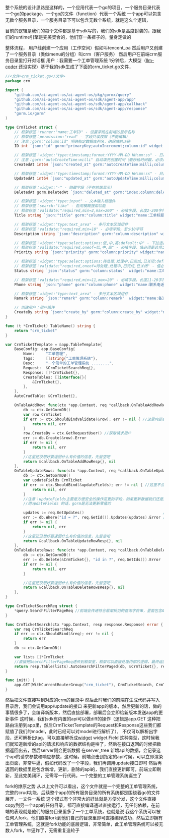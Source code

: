 整个系统的设计思路是这样的，一个应用代表一个go的项目，一个服务目录代表一个go的package，一个go的文件（function）代表一个系统
一个app可以包含无数个服务目录，一个服务目录下可以包含无数个系统，就是这么个逻辑，

目前的逻辑是我们的每个文件都是基于sdk写的，我们的sdk是高度封装的，跟我们的runtime引擎是完美契合的，他们穿一条裤子的，量身定做的

整体流程，
用户线创建一个应用（工作空间）假如叫tencent_oa
然后用户又创建了一个服务目录（类似menu的分组）叫crm（客户服务）
然后用户在前端crm服务目录里打开对话框
用户：我需要一个工单管理系统
1分钟后，大模型（[llm-coder](../core/llm-coder) 还没实现）基于我的sdk生成了下面的crm_ticket.go文件，

```go
//<文件>crm_ticket.go</文件>
package crm

import (
	"github.com/ai-agent-os/ai-agent-os/pkg/gormx/query"
	"github.com/ai-agent-os/ai-agent-os/sdk/agent-app/app"
	"github.com/ai-agent-os/ai-agent-os/sdk/agent-app/callback"
	"github.com/ai-agent-os/ai-agent-os/sdk/agent-app/response"
	"gorm.io/gorm"
)

type CrmTicket struct {
	// 框架标签：runner:"name:工单ID" - 设置字段在前端的显示名称
	// 框架标签：permission:"read" - 字段只读权限（不能编辑）
	// 注意：gorm:"column:id" 明确指定数据库列名，确保映射正确
	ID int `json:"id" gorm:"primaryKey;autoIncrement;column:id" widget:"name:ID;type:ID" permission:"read"` //在table 表格里只读，不能编辑

	// 框架标签：widget:"type:timestamp;format:YYYY-MM-DD HH:mm:ss" - 日期时间选择器组件
	// 注意：gorm:"autoCreateTime:milli" 自动填充创建时间（毫秒级时间戳，必须是毫秒级别）
	CreatedAt int64 `json:"created_at" gorm:"autoCreateTime:milli;column:created_at"  widget:"name:创建时间;type:timestamp;format:YYYY-MM-DD HH:mm:ss" permission:"read"`

	// 框架标签：widget:"type:timestamp;format:YYYY-MM-DD HH:mm:ss" - 日期时间选择器组件，（毫秒级时间戳，必须是毫秒级别）
	UpdatedAt int64 `json:"updated_at" gorm:"autoUpdateTime:milli;column:updated_at" widget:"name:更新时间;type:timestamp;format:YYYY-MM-DD HH:mm:ss" permission:"read"`

	// 框架标签：widget:"-" - 隐藏字段（不在前端显示）
	DeletedAt gorm.DeletedAt `json:"deleted_at" gorm:"index;column:deleted_at" widget:"-"` //不做展示

	// 框架标签：widget:"type:input" - 文本输入框组件
	// 框架标签：search:"like" - 启用模糊搜索功能
	// 框架标签：validate:"required,min=2,max=200" - 必填字段，长度2-200字符
	Title string `json:"title" gorm:"column:title" widget:"name:工单标题;type:input" search:"like" validate:"required,min=2,max=200"` //该字段支持模糊搜索，同时新增时候前端会验证validate，后端sdk内部也会验证

	// 框架标签：widget:"type:text_area" - 多行文本区域组件
	// 框架标签：validate:"required,min=10" - 必填字段，至少10字符
	Description string `json:"description" gorm:"column:description" widget:"name:问题描述;type:text_area" validate:"required,min=10"`

	// 框架标签：widget:"type:select;options:低,中,高;default:中" - 下拉选择组件（选项：低/中/高）
	// 框架标签：validate:"required,oneof=低,中,高" - 必填字段，值必须是选项之一
	Priority string `json:"priority" gorm:"column:priority" widget:"name:优先级;type:select;options:低,中,高;default:中" validate:"required,oneof=低,中,高"`

	// 框架标签：widget:"type:select;options:待处理,处理中,已完成,已关闭;default:待处理" - 下拉选择组件
	// 框架标签：validate:"required,oneof=待处理,处理中,已完成,已关闭" - 值必须是有效状态
	Status string `json:"status" gorm:"column:status"  widget:"name:工单状态;type:select;options:待处理,处理中,已完成,已关闭;default:待处理" validate:"required,oneof=待处理,处理中,已完成,已关闭"`

	// 框架标签：validate:"required,min=11,max=20" - 必填字段，长度11-20字符
	Phone string `json:"phone" gorm:"column:phone" widget:"name:联系电话;type:input" validate:"required,min=11,max=20"`

	// 框架标签：widget:"type:text_area" - 多行文本区域组件
	Remark string `json:"remark" gorm:"column:remark"  widget:"name:备注;type:text_area"`

	// 创建用户：用户组件
	CreateBy string `json:"create_by" gorm:"column:create_by" widget:"name:创建用户;type:user" permission:"read"` //read 表示只读，表示要后端赋值的，非read的字段前端界面会自动渲染成用户选择器进行选择
}

func (t *CrmTicket) TableName() string {
	return "crm_ticket"
}

var CrmTicketTemplate = &app.TableTemplate{
	BaseConfig: app.BaseConfig{
		Name:     "工单管理",
		Tags:     []string{"工单管理系统"},
		Desc:     "一个简单的工单管理系统 ........",
		Request:  &CrmTicketSearchReq{},
		Response: []*CrmTicket{},
		CreateTables: []interface{}{
			&CrmTicket{},
		},
	},
	AutoCrudTable: &CrmTicket{},

	OnTableAddRow: func(ctx *app.Context, req *callback.OnTableAddRowReq) (*callback.OnTableAddRowResp, error) {
		db := ctx.GetGormDB()
		var row CrmTicket
		if err := ctx.ShouldBindValidate(&row); err != nil { //这里内部会用validate的库验证validate的标签
			return nil, err
		}
		row.CreateBy = ctx.GetRequestUser() //获取请求用户
		err := db.Create(&row).Error
		if err != nil {
			return nil, err
		}
		//这里还没想好要返回什么有价值的信息，先留空吧
		return &callback.OnTableAddRowResp{}, nil
	},
	OnTableUpdateRows: func(ctx *app.Context, req *callback.OnTableUpdateRowReq) (*callback.OnTableUpdateRowResp, error) {
		db := ctx.GetGormDB()
		var updateFields CrmTicket
		if err := ctx.ShouldBind(&updateFields); err != nil { //这里不会验证validate，为啥？因为前端只传递了变更的字段，所以无需验证，所以updateFields只有 更新的字段才会有值，没更新的字段是零值
			return nil, err
		}
		//注意：updateFields主要是方便安全的操作变更的字段，如果更新数据我们还是配合用req.GetUpdates()来，这样例如某些字符串想更新成空，或者int想更新成0是可以实现的，
		//用updateFields 的话，gorm是无法更新零值的

		updates := req.GetUpdates()                                   //-> map[string]interface{} 这里值包含此次变更的字段，例如用户把status 变更成：“已完成”，那么这里的map就是只有一个 status:已完成
		err := db.Where("id = ?", req.GetId()).Updates(updates).Error //这是标准的更新方式
		if err != nil {
			return nil, err
		}
		//这里还没想好要返回什么有价值的信息，先留空吧
		return &callback.OnTableUpdateRowResp{}, nil
	},
	OnTableDeleteRows: func(ctx *app.Context, req *callback.OnTableDeleteRowsReq) (*callback.OnTableDeleteRowsResp, error) {
		db := ctx.GetGormDB()
		err := db.Delete(&CrmTicket{}, "id in ?", req.GetIds()).Error
		if err != nil {
			return nil, err
		}

		//这里还没想好要返回什么有价值的信息，先留空吧
		return &callback.OnTableDeleteRowsResp{}, nil
	},
}

type CrmTicketSearchReq struct {
	*query.SearchFilterPageReq //前端会传递符合框架规范的查询字符串，里面包含AutoCrudTable这里这张表的字段相关的 查询，排序，分页等等参数，后端无需关心这些
}

func CrmTicketSearch(ctx *app.Context, resp response.Response) error {
	var req CrmTicketSearchReq
	if err := ctx.ShouldBind(&req); err != nil {
		return err
	}
	db := ctx.GetGormDB()

	var lists []*CrmTicket
	//直接把SearchFilterPageReq透传到框架里，框架可以直接处理内部的逻辑，最终返回的数据是lists，同时会包含分页的信息
	return resp.Table(lists).AutoSearchFilterPaged(db, &CrmTicket{}, req.SearchFilterPageReq).Build()
}

func init() {
	app.GET(WithCurrentRouterGroup("crm_ticket"), CrmTicketSearch, CrmTicketTemplate)
}

```





然后把文件直接写到对应的crm的目录中
然后此时我们的前端在生成代码并写入目录后，我们会调用app/update的接口 来更新app的版本，然后更新的话，做的事情很多了，会编译新版本，然后直接部署，部署后会立即给新版本发送app的更新事件
这时候，我们sdk有内置的api可以做diff的操作（逻辑是app.GET 这种把路由注册到app里，然后CrmTicketTemplate的Request和Response这些我们都赋值了我们的model，此时已经可以对model进行解析了），
不仅可以解析出字段，还可解析出tag，可以直接解析成[widget](../sdk/agent-app/widget) widget.Field 这种类型，这时候我们就知道新增的api的请求和响应的数据结构是啥了，然后在接口返回的时候把数据返回出去，然后server侧会更新数据
在server_tree 新增api的数据，会记录这个api的请求参数和响应参数，这时候，前端点击到指定的api时候，可以立即渲染出页面，非常牛逼，假如代码改了一个字段，我们再调用update接口即可
然后再返回的数据里是包含新增，更新，删除的api的，我们直接更新即可，前端立即刷新，至此完美闭环，无需写一行代码，一个完整的工单管理系统诞生了

fork的燎原之势
从以上文件可以看出，这个文件就是一个完整的工单管理系统，完整的crud功能，后续整个app的所有服务目录的所有系统都是围绕着go的文件展开，一文件一系统
这个模式有个非常大的好处就是方便分发，这个文件直接copy到另一个app的任何目录，都可直接编译通过直接运行，无任何依赖，在前端的表现就是他们的服务目录里多了一个工单系统，也就是说
我这个系统可以被任何人fork，他们直接fork到他们自己的目录里即可直接编译成功，然后立即拥有工单管理系统，这就是fork功能的底层逻辑，非常简单，此工单管理系统可以被无数人fork，牛逼炸了，无需重复造轮子
